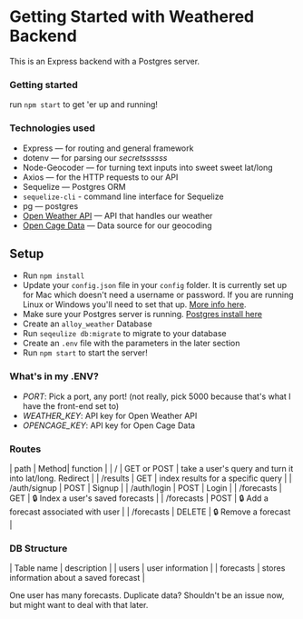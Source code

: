# Getting Started with Weathered Backend

This is an Express backend with a Postgres server.

### Getting started

run `npm start` to get 'er up and running!

### Technologies used

* Express — for routing and general framework
* dotenv — for parsing our *secretssssss*
* Node-Geocoder — for turning text inputs into sweet sweet lat/long
* Axios — for the HTTP requests to our API
* Sequelize — Postgres ORM
* `sequelize-cli` - command line interface for Sequelize
* pg — postgres
* [Open Weather API](https://openweathermap.org/api/one-call-api) — API that handles our weather
* [Open Cage Data](https://opencagedata.com/) — Data source for our geocoding

## Setup

- Run `npm install`
- Update your `config.json` file in your `config` folder. It is currently set up for Mac which doesn't need a username or password. If you are running Linux or Windows you'll need to set that up. [More info here](https://sequelize.org/api/v6/class/src/sequelize.js~sequelize#instance-constructor-constructor).
- Make sure your Postgres server is running. [Postgres install here](https://www.postgresql.org/download/)
- Create an `alloy_weather` Database
- Run `seqeulize db:migrate` to migrate to your database
- Create an `.env` file with the parameters in the later section
- Run `npm start` to start the server!

### What's in my .ENV?

- *PORT*: Pick a port, any port! (not really, pick 5000 because that's what I have the front-end set to)
- *WEATHER_KEY*: API key for Open Weather API
- *OPENCAGE_KEY*: API key for Open Cage Data

### Routes

| path | Method|  function |
| / | GET or POST | take a user's query and turn it into lat/long. Redirect |
| /results | GET | index results for a specific query |
| /auth/signup | POST | Signup |
| /auth/login | POST | Login |
| /forecasts | GET | 🔒 Index a user's saved forecasts |
| /forecasts | POST | 🔒 Add a forecast associated with user |
| /forecasts | DELETE | 🔒 Remove a forecast |

### DB Structure

| Table name | description |
| users | user information |
| forecasts | stores information about a saved forecast | 

One user has many forecasts. Duplicate data? Shouldn't be an issue now, but might want to deal with that later.


